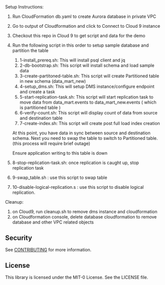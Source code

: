 ## 


Setup Instructions:

1. Run CloudFormation db.yaml to create Aurora database in private VPC
2. Go to output of Cloudformation and click to Connect to Cloud 9 instance
3. Checkout this repo in Cloud 9 to get script and data for the demo
4. Run the following script in this order to setup sample database and partition the table

    1. 1-install_prereq.sh: This will install psql client and jq
    2. 2-db-bootstrap.sh: This script will install schema and load sample data
    3. 3-create-partitoned-table.sh:  This script will create Partitioned table in new schema (data_mart_new)
    4. 4-setup_dms.sh: This will setup DMS instance/configure endpoint and create a task
    5. 5-start-replication-task.sh: This script will start replication task to move data from data_mart.events to data_mart_new.events ( which is partitioned table )
    6. 6-verify-count.sh: This script will display count of data from source and destination table
    7. 7-create-index.sh: This script will create post full load index creation 

    At this point, you have data in sync between source and destination schema. Next you need to swap the table to switch to Partitioned table. (this process will require brief outage)

    Ensure application writing to this table is down 

1. 8-stop-replication-task.sh: once replication is caught up, stop replication task
2. 9-swap_table.sh : use this script to swap table 
3. 10-disable-logical-replication.s : use this script to disable logical replication.

Cleanup:

1. on Cloud9, run cleanup.sh to remove dms instance and cloudformation
2. on Cloudformation console, delete database cloudformation to remove database and other VPC related objects


## Security

See [CONTRIBUTING](CONTRIBUTING.md#security-issue-notifications) for more information.

## License

This library is licensed under the MIT-0 License. See the LICENSE file.

